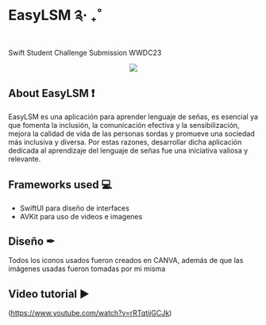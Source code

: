 # EasyLSM ༉‧ ₊˚

Swift Student Challenge Submission WWDC23
<p align="center"> 
  
<img src="https://github.com/Michelle-AV/EasyLSM/assets/143307121/fa9f7783-e1e9-4c5b-9e5d-fdffb0abe112"> 
</p>

## About EasyLSM ❗️
EasyLSM es una aplicación para aprender lenguaje de señas, es esencial ya que fomenta la inclusión, la comunicación efectiva y la sensibilización, 
mejora la calidad de vida de las personas sordas y promueve una sociedad más inclusiva y diversa. Por estas razones, desarrollar dicha aplicación dedicada al aprendizaje del lenguaje de señas fue una iniciativa valiosa y relevante.

## Frameworks used 💻
- SwiftUI para diseño de interfaces
- AVKit para uso de videos e imagenes
  
## Diseño ✒
Todos los iconos usados fueron creados en CANVA, además de que las imágenes usadas fueron tomadas por mi misma


## Video tutorial ▶️
(https://www.youtube.com/watch?v=rRTqtijGCJk)
